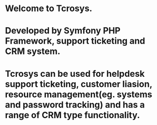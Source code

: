 # Welcome to Tcrosys.
# Developed by Symfony PHP Framework, support ticketing and CRM system.
# Tcrosys can be used for helpdesk support ticketing, customer liasion, resource management(eg. systems and password tracking) and has a range of CRM type functionality.
